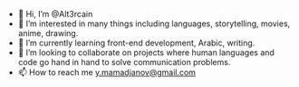 - 👋 Hi, I’m @Alt3rcain
- 👀 I’m interested in many things including languages, storytelling, movies, anime, drawing.
- 🌱 I’m currently learning front-end development, Arabic, writing.
- 💞️ I’m looking to collaborate on projects where human languages and code go hand in hand to solve communication problems. 
- 📫 How to reach me y.mamadjanov@gmail.com

<!---
Alt3rcain/Alt3rcain is a ✨ special ✨ repository because its `README.md` (this file) appears on your GitHub profile.
You can click the Preview link to take a look at your changes.
--->
